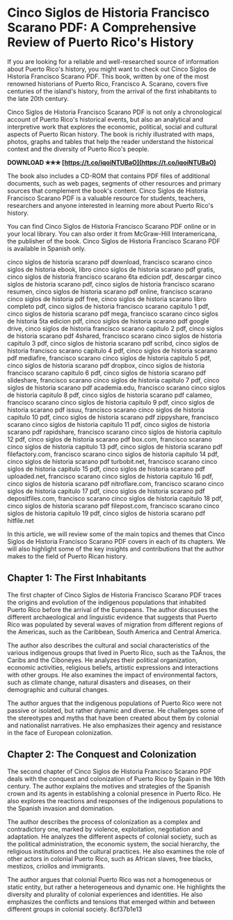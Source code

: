 
 
# Cinco Siglos de Historia Francisco Scarano PDF: A Comprehensive Review of Puerto Rico's History
  
If you are looking for a reliable and well-researched source of information about Puerto Rico's history, you might want to check out Cinco Siglos de Historia Francisco Scarano PDF. This book, written by one of the most renowned historians of Puerto Rico, Francisco A. Scarano, covers five centuries of the island's history, from the arrival of the first inhabitants to the late 20th century.
  
Cinco Siglos de Historia Francisco Scarano PDF is not only a chronological account of Puerto Rico's historical events, but also an analytical and interpretive work that explores the economic, political, social and cultural aspects of Puerto Rican history. The book is richly illustrated with maps, photos, graphs and tables that help the reader understand the historical context and the diversity of Puerto Rico's people.
 
**DOWNLOAD ✯✯✯ [https://t.co/iqoiNTUBaO](https://t.co/iqoiNTUBaO)**


  
The book also includes a CD-ROM that contains PDF files of additional documents, such as web pages, segments of other resources and primary sources that complement the book's content. Cinco Siglos de Historia Francisco Scarano PDF is a valuable resource for students, teachers, researchers and anyone interested in learning more about Puerto Rico's history.
  
You can find Cinco Siglos de Historia Francisco Scarano PDF online or in your local library. You can also order it from McGraw-Hill Interamericana, the publisher of the book. Cinco Siglos de Historia Francisco Scarano PDF is available in Spanish only.
 
cinco siglos de historia scarano pdf download,  francisco scarano cinco siglos de historia ebook,  libro cinco siglos de historia scarano pdf gratis,  cinco siglos de historia francisco scarano 6ta edicion pdf,  descargar cinco siglos de historia scarano pdf,  cinco siglos de historia francisco scarano resumen,  cinco siglos de historia scarano pdf online,  francisco scarano cinco siglos de historia pdf free,  cinco siglos de historia scarano libro completo pdf,  cinco siglos de historia francisco scarano capitulo 1 pdf,  cinco siglos de historia scarano pdf mega,  francisco scarano cinco siglos de historia 5ta edicion pdf,  cinco siglos de historia scarano pdf google drive,  cinco siglos de historia francisco scarano capitulo 2 pdf,  cinco siglos de historia scarano pdf 4shared,  francisco scarano cinco siglos de historia capitulo 3 pdf,  cinco siglos de historia scarano pdf scribd,  cinco siglos de historia francisco scarano capitulo 4 pdf,  cinco siglos de historia scarano pdf mediafire,  francisco scarano cinco siglos de historia capitulo 5 pdf,  cinco siglos de historia scarano pdf dropbox,  cinco siglos de historia francisco scarano capitulo 6 pdf,  cinco siglos de historia scarano pdf slideshare,  francisco scarano cinco siglos de historia capitulo 7 pdf,  cinco siglos de historia scarano pdf academia.edu,  francisco scarano cinco siglos de historia capitulo 8 pdf,  cinco siglos de historia scarano pdf calameo,  francisco scarano cinco siglos de historia capitulo 9 pdf,  cinco siglos de historia scarano pdf issuu,  francisco scarano cinco siglos de historia capitulo 10 pdf,  cinco siglos de historia scarano pdf zippyshare,  francisco scarano cinco siglos de historia capitulo 11 pdf,  cinco siglos de historia scarano pdf rapidshare,  francisco scarano cinco siglos de historia capitulo 12 pdf,  cinco siglos de historia scarano pdf box.com,  francisco scarano cinco siglos de historia capitulo 13 pdf,  cinco siglos de historia scarano pdf filefactory.com,  francisco scarano cinco siglos de historia capitulo 14 pdf,  cinco siglos de historia scarano pdf turbobit.net,  francisco scarano cinco siglos de historia capitulo 15 pdf,  cinco siglos de historia scarano pdf uploaded.net,  francisco scarano cinco siglos de historia capitulo 16 pdf,  cinco siglos de historia scarano pdf nitroflare.com,  francisco scarano cinco siglos de historia capitulo 17 pdf,  cinco siglos de historia scarano pdf depositfiles.com,  francisco scarano cinco siglos de historia capitulo 18 pdf,  cinco siglos de historia scarano pdf filepost.com,  francisco scarano cinco siglos de historia capitulo 19 pdf,  cinco siglos de historia scarano pdf hitfile.net
  
In this article, we will review some of the main topics and themes that Cinco Siglos de Historia Francisco Scarano PDF covers in each of its chapters. We will also highlight some of the key insights and contributions that the author makes to the field of Puerto Rican history.
  
## Chapter 1: The First Inhabitants
  
The first chapter of Cinco Siglos de Historia Francisco Scarano PDF traces the origins and evolution of the indigenous populations that inhabited Puerto Rico before the arrival of the Europeans. The author discusses the different archaeological and linguistic evidence that suggests that Puerto Rico was populated by several waves of migration from different regions of the Americas, such as the Caribbean, South America and Central America.
  
The author also describes the cultural and social characteristics of the various indigenous groups that lived in Puerto Rico, such as the TaÃ­nos, the Caribs and the Ciboneyes. He analyzes their political organization, economic activities, religious beliefs, artistic expressions and interactions with other groups. He also examines the impact of environmental factors, such as climate change, natural disasters and diseases, on their demographic and cultural changes.
  
The author argues that the indigenous populations of Puerto Rico were not passive or isolated, but rather dynamic and diverse. He challenges some of the stereotypes and myths that have been created about them by colonial and nationalist narratives. He also emphasizes their agency and resistance in the face of European colonization.
  
## Chapter 2: The Conquest and Colonization
  
The second chapter of Cinco Siglos de Historia Francisco Scarano PDF deals with the conquest and colonization of Puerto Rico by Spain in the 16th century. The author explains the motives and strategies of the Spanish crown and its agents in establishing a colonial presence in Puerto Rico. He also explores the reactions and responses of the indigenous populations to the Spanish invasion and domination.
  
The author describes the process of colonization as a complex and contradictory one, marked by violence, exploitation, negotiation and adaptation. He analyzes the different aspects of colonial society, such as the political administration, the economic system, the social hierarchy, the religious institutions and the cultural practices. He also examines the role of other actors in colonial Puerto Rico, such as African slaves, free blacks, mestizos, criollos and immigrants.
  
The author argues that colonial Puerto Rico was not a homogeneous or static entity, but rather a heterogeneous and dynamic one. He highlights the diversity and plurality of colonial experiences and identities. He also emphasizes the conflicts and tensions that emerged within and between different groups in colonial society.
 8cf37b1e13
 

